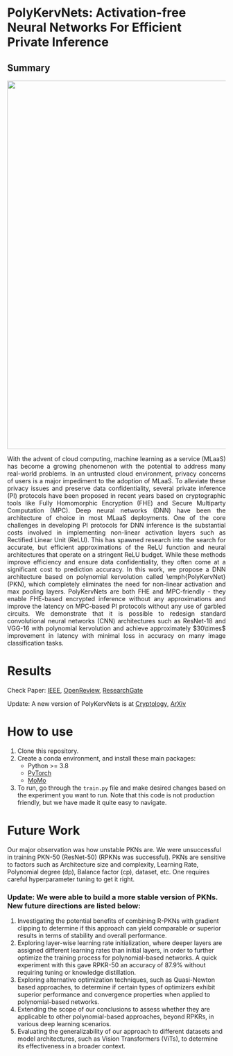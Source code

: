 # PolyKervNets: Activation-free Neural Networks For Efficient Private Inference
## Summary
<img src="https://user-images.githubusercontent.com/45424924/188140566-a2125f2e-99c8-486a-adb9-17b66578c961.png" width="850">

<p align="justify"> With the advent of cloud computing, machine learning as a service (MLaaS) has become a growing phenomenon with the potential to address many real-world problems. In an untrusted cloud environment, privacy concerns of users is a major impediment to the adoption of MLaaS. To alleviate these privacy issues and preserve data confidentiality, several private inference (PI) protocols have been proposed in recent years based on cryptographic tools like Fully Homomorphic Encryption (FHE) and Secure Multiparty Computation (MPC). Deep neural networks (DNN) have been the architecture of choice in most MLaaS deployments. One of the core challenges in developing PI protocols for DNN inference is the substantial costs involved in implementing non-linear activation layers such as Rectified Linear Unit (ReLU). This has spawned research into the search for accurate, but efficient approximations of the ReLU function and neural architectures that operate on a stringent ReLU budget. While these methods improve efficiency and ensure data confidentiality, they often come at a significant cost to prediction accuracy. In this work, we propose a DNN architecture based on polynomial kervolution called \emph{PolyKervNet} (PKN), which completely eliminates the need for non-linear activation and max pooling layers. PolyKervNets are both FHE and MPC-friendly - they enable FHE-based encrypted inference without any approximations and improve the latency on MPC-based PI protocols without any use of garbled circuits. We demonstrate that it is possible to redesign standard convolutional neural networks (CNN) architectures such as ResNet-18 and VGG-16 with polynomial kervolution and achieve approximately $30\times$ improvement in latency with minimal loss in accuracy on many image classification tasks. </p>

# Results
Check Paper: [IEEE](https://ieeexplore.ieee.org/abstract/document/10136177), [OpenReview](https://openreview.net/pdf?id=OGzt9NKC0lO), [ResearchGate](https://www.researchgate.net/publication/371230167_PolyKervNets_Activation-free_Neural_Networks_For_Efficient_Private_Inference)

Update: A new version of PolyKervNets is at [Cryptology](https://eprint.iacr.org/2023/1917), [ArXiv](https://arxiv.org/abs/2312.15229)

# How to use
1. Clone this repository.
2. Create a conda environment, and install these main packages:
    - Python >= 3.8
    - [PyTorch](https://pytorch.org/get-started/locally/)
    - [MoMo](https://github.com/fabian-sp/MoMo/tree/main)
3. To run, go through the ```train.py``` file and make desired changes based on the experiment you want to run. Note that this code is not production friendly, but we have made it quite easy to navigate.

# Future Work
Our major observation was how unstable PKNs are. We were unsuccessful in training PKN-50 (ResNet-50) (RPKNs was successful). PKNs are sensitive to factors such as Architecture size and complexity, Learning Rate, Polynomial degree (dp), Balance factor (cp), dataset, etc. One requires careful hyperparameter tuning to get it right.

### Update: We were able to build a more stable version of PKNs. New future directions are listed below:

1. Investigating the potential benefits of combining R-PKNs with gradient clipping to determine if this approach can yield comparable or superior results in terms of stability and overall performance.
2. Exploring layer-wise learning rate initialization, where deeper layers are assigned different learning rates than initial layers, in order to further optimize the training process for polynomial-based networks. A quick experiment with this gave RPKR-50 an accuracy of 87.9\% without requiring tuning or knowledge distillation.
3. Exploring alternative optimization techniques, such as Quasi-Newton based approaches, to determine if certain types of optimizers exhibit superior performance and convergence properties when applied to polynomial-based networks.
4. Extending the scope of our conclusions to assess whether they are applicable to other polynomial-based approaches, beyond RPKRs, in various deep learning scenarios.
5. Evaluating the generalizability of our approach to different datasets and model architectures, such as Vision Transformers (ViTs), to determine its effectiveness in a broader context.

